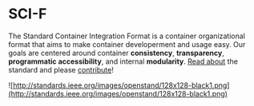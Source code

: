 # SCI-F
The Standard Container Integration Format is a container organizational format that aims to make container developerment and
usage easy. Our goals are centered around container **consistency**, **transparency**, **programmatic accessibility**, 
and internal **modularity**. [Read about](http://containers-ftw.org/SCI-F/) the standard and please [contribute](https://github.com/containers-ftw/SCI-F/issues)!

![http://standards.ieee.org/images/openstand/128x128-black1.png](http://standards.ieee.org/images/openstand/128x128-black1.png)
